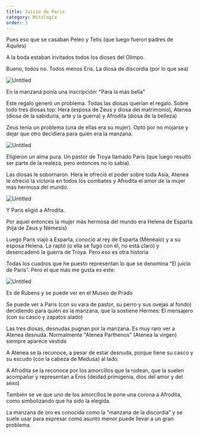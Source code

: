 ```yaml
---
title: Juicio de Paris
category: Mitología
order: 3
---
```


Pues eso que se casaban Peleo y Tetis (que luego fueron padres de Aquiles)

A la boda estaban invitados todos los dioses del Olimpo.

Bueno, todos no. Todos menos Eris. La diosa de discordia (por lo que sea)

![Untitled]({{site.baseurl}}/images/Juicio%20de%20Paris%2089a1c377fd594efea943b709a407e379/0703F640-F873-47F2-B64B-CC024C3C1FEB.png)

En la manzana ponía una inscripción: "Para la más bella"

Este regalo generó un problema. Todas las diosas querían el regalo. Sobre todo tres diosas top: Hera (esposa de Zeus y diosa del matrimonio), Atenea (diosa de la sabiduría, arte y la guerra) y Afrodita (diosa de la belleza)

Zeus tenía un problema (una de ellas era su mujer). Optó por no mojarse y dejar que otro decidiera para quién era la manzana.

![Untitled]({{site.baseurl}}/images/Juicio%20de%20Paris%2089a1c377fd594efea943b709a407e379/7583D0A4-4462-4060-AD04-06579A90727F.png)

Eligieron un alma pura. Un pastor de Troya llamado Paris (que luego resultó ser parte de la realeza, pero entonces no lo sabía).

Las diosas le sobornaron. Hera le ofreció el poder sobre toda Asia, Atenea le ofreció la victoria en todos los combates y Afrodita el amor de la mujer mas hermosa del mundo.

![Untitled]({{site.baseurl}}/images/Juicio%20de%20Paris%2089a1c377fd594efea943b709a407e379/F3C7C626-19D2-4CD9-AB1D-5D1315D18958.png)

Y Paris eligió a Afrodita.

Por aquel entonces la mujer más hermosa del mundo era Helena de Esparta (hija de Zeus y Némesis)

Luego Paris viajó a Esparta, conoció al rey de Esparta (Menéalo) y a su esposa Helena. La raptó (o ella se fugó con él, no está claro) y desencadenó la guerra de Troya. Pero eso es otra historia

Todas los cuadros que he puesto representan lo que se denomina “El juicio de Paris”. Pero el que más me gusta es este:

![Untitled]({{site.baseurl}}/images/Juicio%20de%20Paris%2089a1c377fd594efea943b709a407e379/3A68EAEC-2D52-4B8C-8C92-3F99BCE84766.png)

Es de Rubens y se puede ver en el Museo de Prado

Se puede ver a Paris (con su vara de pastor, su perro y sus ovejas al fondo) decidiendo para quién es la manzana, que la sostiene Hermes: El mensajero (con su casco y zapatos alado)

Las tres diosas, desnudas pugnan por la manzana. Es muy raro ver a Atenea desnuda. Normalmente "Atenea Parthenos" (Atenea la virgen) siempre aparece vestida

A Atenea se la reconoce, a pesar de estar desnuda, porque tiene su casco y su escudo (con la cabeza de Medusa) al lado.

A Afrodita se la reconoce por los amorcillos que la rodean, que la suelen acompañar y representan a Eros (deidad primigenia, dios del amor y del sexo)

También se ve que uno de los amorcillos le pone una corona a Afrodita, como simbolizando que ha sido la elegida.

La manzana de oro es conocida como la “manzana de la discordia” y se suele usar para expresar como asunto menor puede llevar a un gran problema.

